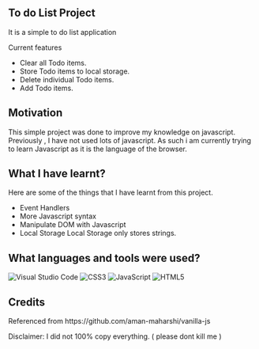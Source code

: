 ## To do List Project
It is a simple to do list application

Current features
- Clear all Todo items.
- Store Todo items to local storage.
- Delete individual Todo items.
- Add Todo items.

## Motivation
This simple project was done to improve my knowledge on javascript. Previously , I have not used lots of javascript. As such i am currently trying to learn Javascript as it is the language of the browser.

## What I have learnt?
Here are some of the things that I have learnt from this project.
- Event Handlers
- More Javascript syntax
- Manipulate DOM with Javascript
- Local Storage
Local Storage only stores strings.

## What languages and tools were used?
![Visual Studio Code](https://img.shields.io/badge/Visual%20Studio%20Code-0078d7.svg?style=for-the-badge&logo=visual-studio-code&logoColor=white)
![CSS3](https://img.shields.io/badge/css3-%231572B6.svg?style=for-the-badge&logo=css3&logoColor=white)
![JavaScript](https://img.shields.io/badge/javascript-%23323330.svg?style=for-the-badge&logo=javascript&logoColor=%23F7DF1E)
![HTML5](https://img.shields.io/badge/html5-%23E34F26.svg?style=for-the-badge&logo=html5&logoColor=white)

## Credits
<p>Referenced from https://github.com/aman-maharshi/vanilla-js</p>
Disclaimer:
I did not 100% copy everything. ( please dont kill me )
